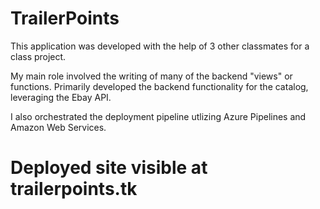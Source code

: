 # TrailerPoints
This application was developed with the help of 3 other classmates for a class project.

My main role involved the writing of many of the backend "views" or functions.
Primarily developed the backend functionality for the catalog, leveraging the Ebay API.

I also orchestrated the deployment pipeline utlizing Azure Pipelines and Amazon Web Services.

# Deployed site visible at trailerpoints.tk
